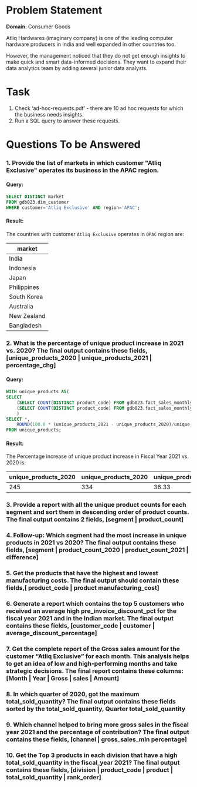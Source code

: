 # Problem Statement

**Domain**:  Consumer Goods

Atliq Hardwares (imaginary company) is one of the leading computer hardware producers in India and well expanded in other countries too.

However, the management noticed that they do not get enough insights to make quick and smart data-informed decisions. They want to expand their data analytics team by adding several junior data analysts.

# Task

1.    Check ‘ad-hoc-requests.pdf’ - there are 10 ad hoc requests for which the business needs insights.
2.    Run a SQL query to answer these requests. 

# Questions To be Answered

### 1. Provide the list of markets in which customer "Atliq Exclusive" operates its business in the APAC region.

#### **Query:**
````sql
SELECT DISTINCT market
FROM gdb023.dim_customer
WHERE customer='Atliq Exclusive' AND region='APAC';
````

#### **Result:** 

The countries with customer ```Atliq Exclusive``` operates in ```OPAC``` region are:

|    market     |
| ------------- |
| India         |
| Indonesia     |
| Japan         |
| Philippines   |
| South Korea   |
| Australia     |
| New Zealand   |
| Bangladesh    |

    

### 2. What is the percentage of unique product increase in 2021 vs. 2020? The final output contains these fields, [unique_products_2020 | unique_products_2021 | percentage_chg]

#### **Query:**
````sql
WITH unique_products AS(
SELECT 
	(SELECT COUNT(DISTINCT product_code) FROM gdb023.fact_sales_monthly WHERE fiscal_year=2020) AS unique_products_2020,
    (SELECT COUNT(DISTINCT product_code) FROM gdb023.fact_sales_monthly WHERE fiscal_year=2021) AS unique_products_2021
    )
SELECT *,
	ROUND(100.0 * (unique_products_2021 - unique_products_2020)/unique_products_2020, 2) AS percentage_chg
FROM unique_products;
````

#### **Result:** 

The Percentage increase of unique product increase in Fiscal Year   2021 vs. 2020 is:

| unique_products_2020 | unique_products_2020  | unique_products_2020 |
| -------------------- | ----------------------| -------------------- |
| 245                  | 334                   | 36.33                |



### 3. Provide a report with all the unique product counts for each segment and sort them in descending order of product counts. The final output contains 2 fields, [segment | product_count]


### 4. Follow-up: Which segment had the most increase in unique products in 2021 vs 2020? The final output contains these fields, [segment | product_count_2020 | product_count_2021 | difference]


### 5. Get the products that have the highest and lowest manufacturing costs. The final output should contain these fields,[ product_code | product manufacturing_cost]

### 6. Generate a report which contains the top 5 customers who received an average high pre_invoice_discount_pct for the fiscal year 2021 and in the Indian market. The final output contains these fields, [customer_code | customer | average_discount_percentage]


### 7. Get the complete report of the Gross sales amount for the customer “Atliq Exclusive” for each month. This analysis helps to get an idea of low and high-performing months and take strategic decisions. The final report contains these columns: [Month | Year | Gross | sales | Amount]


### 8. In which quarter of 2020, got the maximum total_sold_quantity? The final output contains these fields sorted by the total_sold_quantity, Quarter total_sold_quantity


### 9. Which channel helped to bring more gross sales in the fiscal year 2021 and the percentage of contribution? The final output contains these fields, [channel  | gross_sales_mln percentage]


### 10. Get the Top 3 products in each division that have a high total_sold_quantity in the fiscal_year 2021? The final output contains these fields, [division | product_code | product | total_sold_quantity | rank_order]
